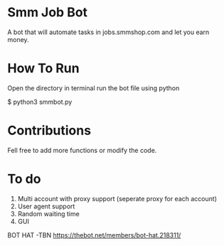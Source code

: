 # Smm Job Bot
A bot that will automate tasks in jobs.smmshop.com and let you earn money.

# How To Run
Open the directory in terminal run the bot file using python

$ python3 smmbot.py

# Contributions
Fell free to add more functions or modify the code.

# To do
1. Multi account with proxy support (seperate proxy for each account)
2. User agent support
3. Random waiting time
4. GUI

BOT HAT -TBN
https://thebot.net/members/bot-hat.218311/
